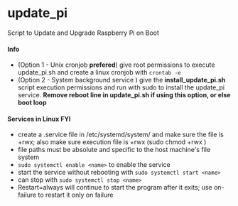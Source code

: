 # update_pi
Script to Update and Upgrade Raspberry Pi on Boot

#### Info
- (Option 1 - Unix cronjob **prefered**) give root permissions to execute update_pi.sh and create a linux cronjob with `crontab -e`
- (Option 2 - System background service ) give the **install_update_pi.sh** script execution permissions and run with sudo to install the update_pi service. **Remove reboot line in update_pi.sh if using this option, or else boot loop**

#### Services in Linux FYI
- create a <name>.service file in /etc/systemd/system/ and make sure the file is +rwx; also make sure execution file is +rwx (sudo chmod +rwx <file>)
- file paths must be absolute and specific to the host machine's file system
- `sudo systemctl enable <name>` to enable the service
- start the service without rebooting with `sudo systemctl start <name>`
- can stop with `sudo systemctl stop <name>`
- Restart=always will continue to start the program after it exits; use on-failure to restart it only on failure




